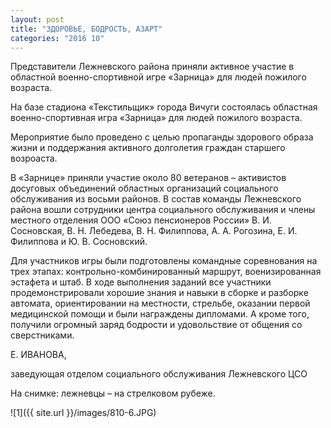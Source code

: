 ```yaml
---
layout: post
title: "ЗДОРОВЬЕ, БОДРОСТЬ, АЗАРТ"
categories: "2016 10"
---
```


Представители Лежневского района приняли активное участие в областной военно-спортивной игре «Зарница» для людей пожилого возраста.

На базе стадиона «Текстильщик» города Вичуги состоялась областная военно-спортивная игра «Зарница» для людей пожилого возраста.

Мероприятие было проведено с целью пропаганды здорового образа жизни и поддержания активного долголетия граждан старшего возроаста.

В «Зарнице» приняли участие около 80 ветеранов – активистов досуговых объединений областных организаций социального обслуживания из восьми районов. В состав команды Лежневского района вошли сотрудники центра социального обслуживания и члены местного отделения ООО «Союз пенсионеров России» В. И. Сосновская, В. Н. Лебедева, В. Н. Филиппова, А. А. Рогозина, Е. И. Филиппова и Ю. В. Сосновский.

Для участников игры были подготовлены командные соревнования на трех этапах: контрольно-комбинированный маршрут, военизированная эстафета и штаб. В ходе выполнения заданий все участники продемонстрировали хорошие знания и навыки в сборке и разборке автомата, ориентировании на местности, стрельбе, оказании первой медицинской помощи и были награждены дипломами. А кроме того, получили огромный заряд бодрости и удовольствие от общения со сверстниками.

Е. ИВАНОВА,

заведующая отделом социального обслуживания Лежневского ЦСО

На снимке: лежневцы – на стрелковом рубеже.

![1]({{ site.url }}/images/810-6.JPG)
